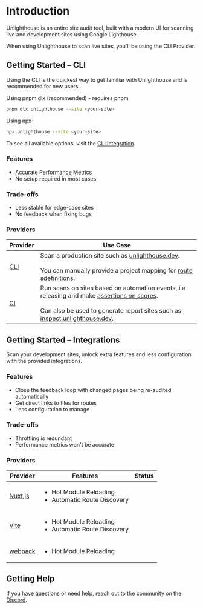 # Introduction

Unlighthouse is an entire site audit tool, built with a modern UI for scanning live and development sites using Google
Lighthouse.

When using Unlighthouse to scan live sites, you'll be using the CLI Provider.

<sponsor-banner />

## Getting Started – CLI

Using the CLI is the quickest way to get familiar with Unlighthouse and is recommended for new users.

Using pnpm dlx (recommended) - requires pnpm

```bash
pnpm dlx unlighthouse --site <your-site>
```

Using npx

```bash
npx unlighthouse --site <your-site>
```

To see all available options, visit the [CLI integration](/integrations/cli).

### Features

<ul class="list-style-none mt-3 m-0">
<li class="flex items-center pb-2 "><i-carbon-checkmark-outline class="text-green-500 mr-2" /> Accurate Performance Metrics</li>
<li class="flex items-center pb-2 "><i-carbon-checkmark-outline class="text-green-500 mr-2" /> No setup required in most cases</li>
</ul>

### Trade-offs

<ul class="list-style-none mt-3 m-0">
<li class="flex items-center pb-2 "><i-carbon-warning-alt class="text-yellow-600 mr-2" /> Less stable for edge-case sites</li>
<li class="flex items-center"><i-carbon-warning-alt class="text-yellow-600 mr-2" /> No feedback when fixing bugs</li>
</ul>

### Providers

| Provider                 | Use Case                                                                                                                                                                                                                                            |
|--------------------------|-----------------------------------------------------------------------------------------------------------------------------------------------------------------------------------------------------------------------------------------------------|
| [CLI](/integrations/cli) | Scan a production site such as [unlighthouse.dev](https://unlighthouse.dev).<br><br> You can manually provide a project mapping for [route sdefinitions](/guide/route-definitions).                                                                 |
| [CI](/integrations/ci)   | Run scans on sites based on automation events, i.e releasing and make [assertions on scores](/integrations/ci#assertions).<br><br> Can also be used to generate report sites such as [inspect.unlighthouse.dev](https://inspect.unlighthouse.dev/). |

## Getting Started – Integrations

Scan your development sites, unlock extra features and less configuration with the provided integrations.

### Features

<ul class="list-style-none mt-3 m-0">
<li class="flex items-center pb-2 "><i-carbon-checkmark-outline class="text-green-500 mr-2" /> Close the feedback loop with changed pages being re-audited automatically</li>
<li class="flex items-center pb-2 "><i-carbon-checkmark-outline class="text-green-500 mr-2" /> Get direct links to files for routes</li>
<li class="flex items-center"><i-carbon-checkmark-outline class="text-green-500 mr-2" /> Less configuration to manage</li>
</ul>

### Trade-offs

<ul class="list-style-none mt-3 m-0">
<li class="flex items-center pb-2 "><i-carbon-warning-alt class="text-yellow-600 mr-2" /> Throttling is redundant</li>
<li class="flex items-center"><i-carbon-warning-alt class="text-yellow-600 mr-2" /> Performance metrics won't be accurate</li>
</ul>

### Providers

| Provider                                                                                                        | Features                                                                                      | Status     |
|-----------------------------------------------------------------------------------------------------------------|-----------------------------------------------------------------------------------------------|------------|
| <a href="/integrations/nuxt" class="flex items-center"><i-logos-nuxt-icon class="mr-2 text-xl" /> Nuxt.js</a>   | <ul class="p-0 m-0"><li>Hot Module Reloading</li><li>Automatic Route Discovery</li></ul> | <i-carbon-checkmark-outline class="text-green-500" /> |
| <a href="/integrations/vite" class="flex items-center"><i-logos-vitejs class="mr-2 text-xl" /> Vite</a>         | <ul class="p-0 m-0"><li>Hot Module Reloading</li><li>Automatic Route Discovery</li></ul>                       | <i-carbon-checkmark-outline class="text-green-500" />   |
| <a href="/integrations/webpack" class="flex items-center"><i-logos-webpack class="mr-2 text-xl" /> webpack</a>  | <ul class="p-0 m-0"><li>Hot Module Reloading</li></ul>                                                         | <i-carbon-checkmark-outline class="text-green-500" />   |

## Getting Help

If you have questions or need help, reach out to the community on the [Discord](https://unlighthouse.dev/chat).
